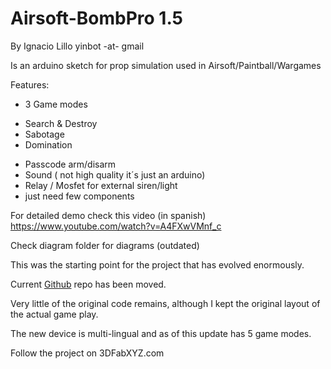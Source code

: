 # Airsoft-BombPro 1.5
By Ignacio Lillo yinbot -at- gmail 

Is an arduino sketch for prop simulation used in Airsoft/Paintball/Wargames

Features:

* 3 Game modes
 - Search & Destroy
 - Sabotage
 - Domination
* Passcode arm/disarm
* Sound ( not high quality it´s just an arduino)
* Relay / Mosfet for external siren/light
* just need few components


For detailed demo check this video (in spanish)
https://www.youtube.com/watch?v=A4FXwVMnf_c

Check diagram folder for diagrams (outdated)



This was the starting point for the project that has evolved enormously.

Current [Github](https://github.com/AJMartel/FPS_Bomb_Simulator) repo has been moved.

Very little of the original code remains, although I kept the original layout of the actual game play.

The new device is multi-lingual and as of this update has 5 game modes.

Follow the project on 3DFabXYZ.com
